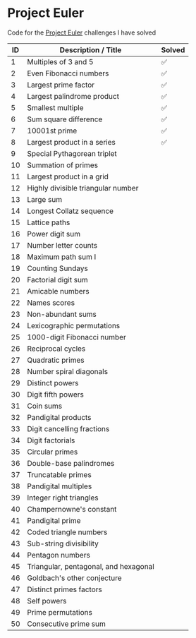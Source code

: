 # Project Euler
Code for the [Project Euler](https://projecteuler.net/about "Project Euler") challenges I have solved

ID | Description / Title | Solved 
--- | ------------------- | ----- 
1	| Multiples of 3 and 5	| :white_check_mark: 
2	| Even Fibonacci numbers | :white_check_mark: 
3	| Largest prime factor  | :white_check_mark: 
4	| Largest palindrome product | :white_check_mark: 
5	| Smallest multiple  | :white_check_mark: 
6	| Sum square difference  | :white_check_mark: 
7	| 10001st prime  | :white_check_mark:
8	| Largest product in a series | :white_check_mark:
9	| Special Pythagorean triplet |
10 |	Summation of primes |
11 |	Largest product in a grid |
12 |	Highly divisible triangular number |
13 |	Large sum |
14 |	Longest Collatz sequence |
15 |	Lattice paths |
16 |	Power digit sum |
17 |	Number letter counts |
18 |	Maximum path sum I |
19 |	Counting Sundays |
20 |	Factorial digit sum |
21 |	Amicable numbers |
22 |	Names scores |
23 |	Non-abundant sums |
24 |	Lexicographic permutations |
25 |	1000-digit Fibonacci number |
26 |	Reciprocal cycles |
27 |  Quadratic primes |
28 |	Number spiral diagonals |
29 |	Distinct powers |
30 |	Digit fifth powers |
31 |	Coin sums |
32 |	Pandigital products |
33 |	Digit cancelling fractions |
34 |	Digit factorials |
35 |	Circular primes |
36 |	Double-base palindromes |
37 |	Truncatable primes |
38 |	Pandigital multiples |
39 |	Integer right triangles |
40 |	Champernowne's constant |
41 |	Pandigital prime |
42 |	Coded triangle numbers |
43 |	Sub-string divisibility |
44 |	Pentagon numbers |
45 |	Triangular, pentagonal, and hexagonal |
46 |	Goldbach's other conjecture |
47 |	Distinct primes factors |
48 |	Self powers |
49 |	Prime permutations |
50 |	Consecutive prime sum |

